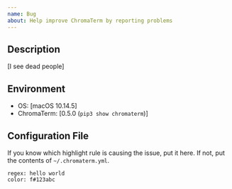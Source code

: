 ```yaml
---
name: Bug
about: Help improve ChromaTerm by reporting problems
---
```


## Description
[I see dead people]

## Environment
-   OS: [macOS 10.14.5]
-   ChromaTerm: [0.5.0 (`pip3 show chromaterm`)]

## Configuration File
If you know which highlight rule is causing the issue, put it here. If not, put the contents of `~/.chromaterm.yml`.

```
regex: hello world
color: f#123abc
```
